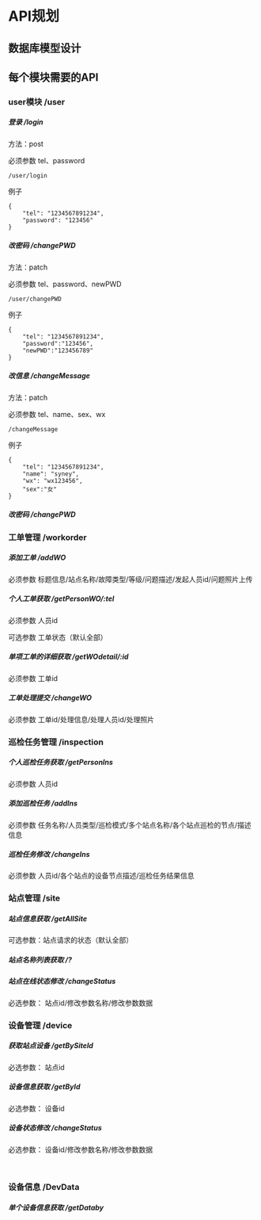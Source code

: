 # API规划

## 数据库模型设计

## 每个模块需要的API

### user模块  /user

##### 登录 /login

方法：post

必须参数 tel、password

```
/user/login
```

例子

```
{
    "tel": "1234567891234",
    "password": "123456"
}
```

##### 改密码 /changePWD

方法：patch

必须参数 tel、password、newPWD

```
/user/changePWD
```

例子

```
{
    "tel": "1234567891234",
    "password":"123456",
    "newPWD":"123456789"
}
```

##### 改信息 /changeMessage

方法：patch

必须参数 tel、name、sex、wx

```
/changeMessage
```

例子

```
{
    "tel": "1234567891234",
    "name": "syney",
    "wx": "wx123456",
    "sex":"女"
}
```

##### 改密码 /changePWD





### 工单管理    /workorder

##### 添加工单   /addWO

必须参数    标题信息/站点名称/故障类型/等级/问题描述/发起人员id/问题照片上传

##### 个人工单获取   /getPersonWO/:tel

必须参数    人员id 

可选参数	工单状态（默认全部）

##### 单项工单的详细获取	/getWOdetail/:id

必须参数    工单id 

##### 工单处理提交  /changeWO

必须参数    工单id/处理信息/处理人员id/处理照片



### 巡检任务管理  /inspection

##### 个人巡检任务获取  /getPersonIns

必须参数    人员id 

##### 添加巡检任务   /addIns

必须参数    任务名称/人员类型/巡检模式/多个站点名称/各个站点巡检的节点/描述信息

##### 巡检任务修改   /changeIns

必须参数	人员id/各个站点的设备节点描述/巡检任务结果信息

### 站点管理  /site

##### 站点信息获取	/getAllSite

可选参数：站点请求的状态（默认全部）

##### 站点名称列表获取	/?

##### 站点在线状态修改	/changeStatus

必选参数：	站点id/修改参数名称/修改参数数据

### 设备管理  /device

##### 获取站点设备	/getBySiteId

必选参数：	站点id

##### 设备信息获取	/getById

必选参数：	设备id

##### 设备状态修改	/changeStatus

必选参数：	设备id/修改参数名称/修改参数数据

​      

### 设备信息	/DevData

##### 单个设备信息获取	/getDataby



